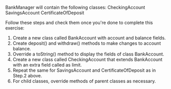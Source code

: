 BankManager will contain the following classes: CheckingAccount
SavingsAccount CertificateOfDeposit

Follow these steps and check them once you're done to complete this exercise:
1.	Create a new class called BankAccount with account and balance fields.
2.	Create deposit() and withdraw() methods to make changes to account balance.
3.	Override a toString() method to display the fields of class BankAccount.
4.	Create a new class called CheckingAccount that extends BankAccount with an extra field called as limit.
5.	Repeat the same for SavingsAccount and CertificateOfDeposit as in Step.2 above.
6.	For child classes, override methods of parent classes as necessary.
